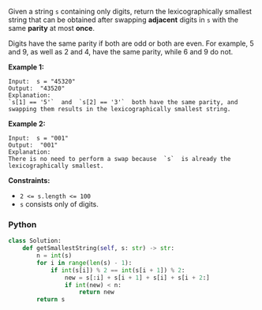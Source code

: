 Given a string  `s`  containing only digits, return the lexicographically smallest string that can be obtained after
swapping  **adjacent**  digits in  `s`  with the same  **parity**  at most  **once**.

Digits have the same parity if both are odd or both are even. For example, 5 and 9, as well as 2 and 4, have the same
parity, while 6 and 9 do not.

**Example 1:**

```
Input:  s = "45320"
Output:  "43520"
Explanation:
`s[1] == '5'`  and  `s[2] == '3'`  both have the same parity, and swapping them results in the lexicographically smallest string.
```

**Example 2:**

```
Input:  s = "001"
Output:  "001"
Explanation:
There is no need to perform a swap because  `s`  is already the lexicographically smallest.
```

**Constraints:**

- `2 <= s.length <= 100`
- `s`  consists only of digits.

### Python

```python
class Solution:
    def getSmallestString(self, s: str) -> str:
        n = int(s)
        for i in range(len(s) - 1):
            if int(s[i]) % 2 == int(s[i + 1]) % 2:
                new = s[:i] + s[i + 1] + s[i] + s[i + 2:]
                if int(new) < n:
                    return new
        return s
```
